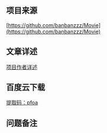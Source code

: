 ## 项目来源
[https://github.com/banbanzzz/Movie](https://github.com/banbanzzz/Movie)
## 文章详述
[项目作者详述](https://github.com/banbanzzz/Movie)
## 百度云下载
[提取码：pfoa](https://pan.baidu.com/s/1bYbdSKI0FsdPn5dxyfCNSg)
## 问题备注
